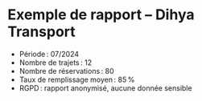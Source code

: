 # Exemple de rapport – Dihya Transport

- Période : 07/2024
- Nombre de trajets : 12
- Nombre de réservations : 80
- Taux de remplissage moyen : 85 %
- RGPD : rapport anonymisé, aucune donnée sensible
